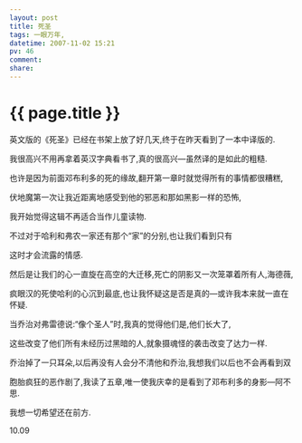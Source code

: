 ```yaml
---
layout: post
title: 死圣
tags: 一眼万年,
datetime: 2007-11-02 15:21
pv: 46
comment: 
share: 
---
```


{{ page.title }}
================

 <p> 英文版的《死圣》已经在书架上放了好几天,终于在昨天看到了一本中译版的.</p><p>我很高兴不用再拿着英汉字典看书了,真的很高兴—虽然译的是如此的粗糙.</p><p>也许是因为前面邓布利多的死的缘故,翻开第一章时就觉得所有的事情都很糟糕,</p><p>伏地魔第一次让我近距离地感受到他的邪恶和那如黑影一样的恐怖,</p><p>我开始觉得这辑不再适合当作儿童读物.</p><p>不过对于哈利和弗农一家还有那个“家”的分别,也让我们看到只有</p><p>这时才会流露的情感.</p><p>然后是让我们的心一直旋在高空的大迁移,死亡的阴影又一次笼罩着所有人,海德薇,</p><p>疯眼汉的死使哈利的心沉到最底,也让我怀疑这是否是真的—或许我本来就一直在怀疑.</p><p>当乔治对弗雷德说:“像个圣人”时,我真的觉得他们是,他们长大了,</p><p>这些改变了他们所有未经历过黑暗的人,就象摄魂怪的袭击改变了达力一样.</p><p>乔治掉了一只耳朵,以后再没有人会分不清他和乔治,我想我们以后也不会再看到双</p><p>胞胎疯狂的恶作剧了,我读了五章,唯一使我庆幸的是看到了邓布利多的身影—阿不思.</p><p>我想一切希望还在前方.</p><p>10.09</p> 

